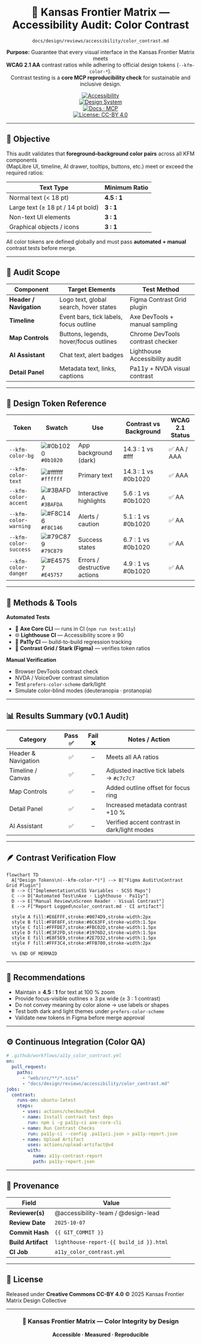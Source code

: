 <div align="center">

# 🎨 Kansas Frontier Matrix — Accessibility Audit: Color Contrast  
`docs/design/reviews/accessibility/color_contrast.md`

**Purpose:** Guarantee that every visual interface in the Kansas Frontier Matrix meets  
**WCAG 2.1 AA** contrast ratios while adhering to official design tokens (`--kfm-color-*`).  
Contrast testing is a **core MCP reproducibility check** for sustainable and inclusive design.

[![Accessibility](https://img.shields.io/badge/WCAG-2.1AA-yellow)](#📊-results-summary)  
[![Design System](https://img.shields.io/badge/Design-Tokens-green)](../../)  
[![Docs · MCP](https://img.shields.io/badge/Docs-MCP-blue)](../../../)  
[![License: CC-BY 4.0](https://img.shields.io/badge/License-CC--BY--4.0-lightgrey)](../../../LICENSE)

</div>

---

## 🎯 Objective

This audit validates that **foreground–background color pairs** across all KFM components  
(MapLibre UI, timeline, AI drawer, tooltips, buttons, etc.) meet or exceed the required ratios:

| Text Type | Minimum Ratio |
|------------|----------------|
| Normal text (< 18 pt) | **4.5 : 1** |
| Large text (≥ 18 pt / 14 pt bold) | **3 : 1** |
| Non-text UI elements | **3 : 1** |
| Graphical objects / icons | **3 : 1** |

All color tokens are defined globally and must pass **automated + manual** contrast tests before merge.

---

## 🧩 Audit Scope

| Component | Target Elements | Test Method |
|------------|-----------------|--------------|
| **Header / Navigation** | Logo text, global search, hover states | Figma Contrast Grid plugin |
| **Timeline** | Event bars, tick labels, focus outline | Axe DevTools + manual sampling |
| **Map Controls** | Buttons, legends, hover/focus outlines | Chrome DevTools contrast checker |
| **AI Assistant** | Chat text, alert badges | Lighthouse Accessibility audit |
| **Detail Panel** | Metadata text, links, captions | Pa11y + NVDA visual contrast |

---

## 🧭 Design Token Reference

| Token | Swatch | Use | Contrast vs Background | WCAG 2.1 Status |
|--------|--------|-----|------------------------|-----------------|
| `--kfm-color-bg` | ![#0b1020](https://via.placeholder.com/15/0b1020/000000?text=+) `#0b1020` | App background (dark) | 14.3 : 1 vs #fff | ✅ AA / AAA |
| `--kfm-color-text` | ![#ffffff](https://via.placeholder.com/15/ffffff/000000?text=+) `#ffffff` | Primary text | 14.3 : 1 vs #0b1020 | ✅ AAA |
| `--kfm-color-accent` | ![#3BAFDA](https://via.placeholder.com/15/3BAFDA/000000?text=+) `#3BAFDA` | Interactive highlights | 5.6 : 1 vs #0b1020 | ✅ AA |
| `--kfm-color-warning` | ![#F8C146](https://via.placeholder.com/15/F8C146/000000?text=+) `#F8C146` | Alerts / caution | 5.1 : 1 vs #0b1020 | ✅ AA |
| `--kfm-color-success` | ![#79C879](https://via.placeholder.com/15/79C879/000000?text=+) `#79C879` | Success states | 6.7 : 1 vs #0b1020 | ✅ AA |
| `--kfm-color-danger` | ![#E45757](https://via.placeholder.com/15/E45757/000000?text=+) `#E45757` | Errors / destructive actions | 4.9 : 1 vs #0b1020 | ✅ AA |

---

## 🧪 Methods & Tools

**Automated Tests**
- 🧰 **Axe Core CLI** — runs in CI (`npm run test:a11y`)
- 🌐 **Lighthouse CI** — Accessibility score ≥ 90
- 🧪 **Pa11y CI** — build-to-build regression tracking
- 🎨 **Contrast Grid / Stark (Figma)** — verifies token ratios

**Manual Verification**
- Browser DevTools contrast check  
- NVDA / VoiceOver contrast simulation  
- Test `prefers-color-scheme` dark/light  
- Simulate color-blind modes (deuteranopia · protanopia)

---

## 📊 Results Summary (v0.1 Audit)

| Category | Pass ✅ | Fail ❌ | Notes / Action |
|-----------|:------:|:------:|----------------|
| Header & Navigation | ✅ | – | Meets all AA ratios |
| Timeline / Canvas | ✅ | – | Adjusted inactive tick labels → `#c7c7c7` |
| Map Controls | ✅ | – | Added outline offset for focus ring |
| Detail Panel | ✅ | – | Increased metadata contrast +10 % |
| AI Assistant | ✅ | – | Verified accent contrast in dark/light modes |

---

## 🪶 Contrast Verification Flow

```mermaid
flowchart TD
  A["Design Tokens\n(--kfm-color-*)"] --> B["Figma Audit\nContrast Grid Plugin"]
  B --> C["Implementation\nCSS Variables · SCSS Maps"]
  C --> D["Automated Test\nAxe · Lighthouse · Pa11y"]
  D --> E["Manual Review\nScreen Reader · Visual Contrast"]
  E --> F["Report Logged\ncolor_contrast.md · CI artifact"]

  style A fill:#E6EFFF,stroke:#0074D9,stroke-width:2px
  style B fill:#F8F8FF,stroke:#6C63FF,stroke-width:1.5px
  style C fill:#FFFDE7,stroke:#FBC02D,stroke-width:1.5px
  style D fill:#E3F2FD,stroke:#1976D2,stroke-width:1.5px
  style E fill:#E8F5E9,stroke:#2E7D32,stroke-width:1.5px
  style F fill:#FFF3C4,stroke:#FFB700,stroke-width:2px

  %% END OF MERMAID
````

---

## 🧩 Recommendations

* Maintain ≥ **4.5 : 1** for text at 100 % zoom
* Provide focus-visible outlines ≥ 3 px wide (≥ 3 : 1 contrast)
* Do not convey meaning by color alone → use labels or shapes
* Test both dark and light themes under `prefers-color-scheme`
* Validate new tokens in Figma before merge approval

---

## ⚙️ Continuous Integration (Color QA)

```yaml
# .github/workflows/a11y_color_contrast.yml
on:
  pull_request:
    paths:
      - "web/src/**/*.scss"
      - "docs/design/reviews/accessibility/color_contrast.md"
jobs:
  contrast:
    runs-on: ubuntu-latest
    steps:
      - uses: actions/checkout@v4
      - name: Install contrast test deps
        run: npm i -g pa11y-ci axe-core-cli
      - name: Run Contrast Checks
        run: pa11y-ci --config .pa11yci.json > pa11y-report.json
      - name: Upload Artifact
        uses: actions/upload-artifact@v4
        with:
          name: a11y-contrast-report
          path: pa11y-report.json
```

---

## 🧾 Provenance

| Field              | Value                                   |
| ------------------ | --------------------------------------- |
| **Reviewer(s)**    | @accessibility-team / @design-lead      |
| **Review Date**    | `2025-10-07`                            |
| **Commit Hash**    | `{{ GIT_COMMIT }}`                      |
| **Build Artifact** | `lighthouse-report-{{ build_id }}.html` |
| **CI Job**         | `a11y_color_contrast.yml`               |

---

## 🪪 License

Released under **Creative Commons CC-BY 4.0**
© 2025 Kansas Frontier Matrix Design Collective

---

<div align="center">

### 🎨 Kansas Frontier Matrix — Color Integrity by Design

**Accessible · Measured · Reproducible**

</div>
